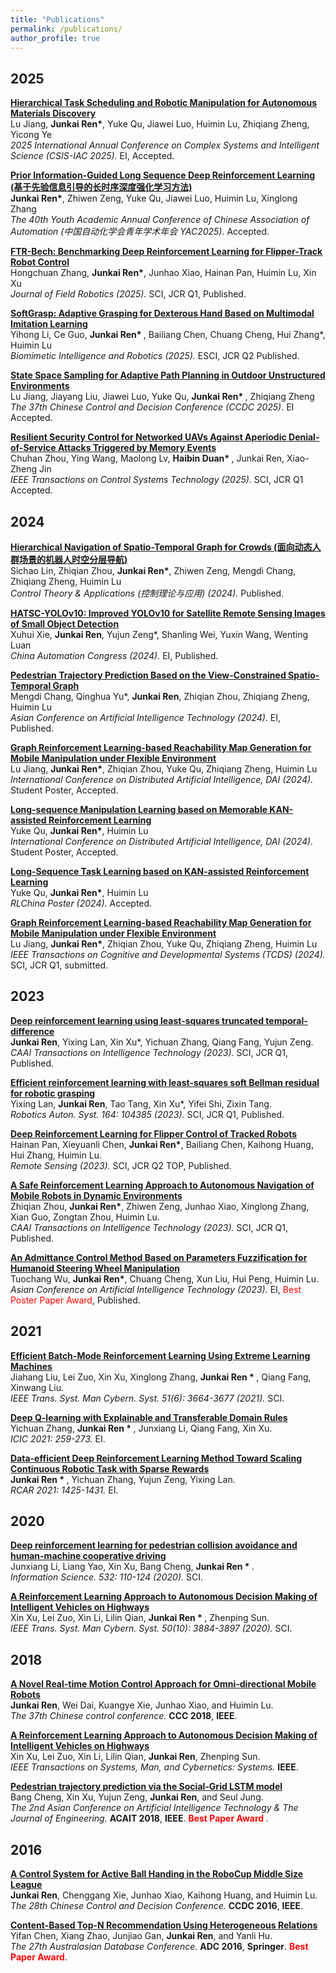 ```yaml
---
title: "Publications"
permalink: /publications/
author_profile: true
---
```

## 2025


<b>[Hierarchical Task Scheduling and Robotic Manipulation for Autonomous Materials Discovery]()</b><br>
Lu Jiang, <b>Junkai Ren*</b>, Yuke Qu, Jiawei Luo, Huimin Lu, Zhiqiang Zheng, Yicong Ye<br> 
<i>2025 International Annual Conference on Complex Systems and Intelligent Science (CSIS-IAC 2025).</i> EI, Accepted.

<b>[Prior Information-Guided Long Sequence Deep Reinforcement Learning (基于先验信息引导的长时序深度强化学习方法)]()</b><br>
 <b>Junkai Ren*</b>, Zhiwen Zeng, Yuke Qu, Jiawei Luo, Huimin Lu, Xinglong Zhang <br> 
<i>The 40th Youth Academic Annual Conference of Chinese Association of Automation (中国自动化学会青年学术年会 YAC2025).</i> Accepted.

<b>[FTR-Bech: Benchmarking Deep Reinforcement Learning for Flipper-Track Robot Control]()</b><br>
Hongchuan Zhang,  <b>Junkai Ren*</b>, Junhao Xiao, Hainan Pan, Huimin Lu, Xin Xu<br> 
<i>Journal of Field Robotics (2025).</i> SCI, JCR Q1, Published.

<b>[SoftGrasp: Adaptive Grasping for Dexterous Hand Based on Multimodal Imitation Learning]()</b><br>
Yihong Li, Ce Guo, <b>Junkai Ren* </b>, Bailiang Chen, Chuang Cheng, Hui Zhang*, Huimin Lu<br> 
<i>Biomimetic Intelligence and Robotics (2025).</i> ESCI, JCR Q2 Published.

<b>[State Space Sampling for Adaptive Path Planning in Outdoor Unstructured Environments]()</b><br>
Lu Jiang, Jiayang Liu, Jiawei Luo, Yuke Qu, <b>Junkai Ren* </b>, Zhiqiang Zheng<br> 
<i>The 37th Chinese Control and Decision Conference (CCDC 2025).</i> EI Accepted.

<b>[Resilient Security Control for Networked UAVs Against Aperiodic Denial-of-Service Attacks Triggered by Memory Events]()</b><br>
Chuhan Zhou, Ying Wang, Maolong Lv, <b>Haibin Duan* </b>, Junkai Ren, Xiao-Zheng Jin<br> 
<i>IEEE Transactions on Control Systems Technology (2025).</i> SCI, JCR Q1 Accepted.

## 2024

<b>[Hierarchical Navigation of Spatio-Temporal Graph for Crowds (面向动态人群场景的机器人时空分层导航)]()</b><br>
Sichao Lin, Zhiqian Zhou, <b>Junkai Ren*</b>, Zhiwen Zeng, Mengdi Chang, Zhiqiang Zheng, Huimin Lu<br> 
<i>Control Theory & Applications (控制理论与应用) (2024).</i> Published.

<b>[HATSC-YOLOv10: Improved YOLOv10 for Satellite Remote Sensing Images of Small Object Detection]()</b><br>
Xuhui Xie, <b>Junkai Ren</b>, Yujun Zeng*, Shanling Wei, Yuxin Wang, Wenting Luan<br> 
<I>China Automation Congress (2024).</i> EI, Published.

<b>[Pedestrian Trajectory Prediction Based on the View-Constrained Spatio-Temporal Graph]()</b><br>
Mengdi Chang, Qinghua Yu*, <b>Junkai Ren</b>, Zhiqian Zhou, Zhiqiang Zheng, Huimin Lu<br> 
<i>Asian Conference on Artificial Intelligence Technology (2024).</i> EI, Published.

<b>[Graph Reinforcement Learning-based Reachability Map Generation for Mobile Manipulation under Flexible Environment]()</b><br>
Lu Jiang, <b>Junkai Ren*</b>, Zhiqian Zhou, Yuke Qu, Zhiqiang Zheng, Huimin Lu<br> 
<i>International Conference on Distributed Artificial Intelligence, DAI (2024).</i> Student Poster, Accepted.

<b>[Long-sequence Manipulation Learning based on Memorable KAN-assisted Reinforcement Learning]()</b><br>
Yuke Qu, <b>Junkai Ren*</b>, Huimin Lu<br> 
<i>International Conference on Distributed Artificial Intelligence, DAI (2024).</i> Student Poster, Accepted.

<b>[Long-Sequence Task Learning based on KAN-assisted Reinforcement Learning]()</b><br>
Yuke Qu, <b>Junkai Ren*</b>, Huimin Lu<br> 
<i>RLChina Poster (2024).</i> Accepted.

<b>[Graph Reinforcement Learning-based Reachability Map Generation for Mobile Manipulation under Flexible Environment]()</b><br>
Lu Jiang, <b>Junkai Ren*</b>, Zhiqian Zhou, Yuke Qu, Zhiqiang Zheng, Huimin Lu<br> 
<i>IEEE Transactions on Cognitive and Developmental Systems (TCDS) (2024).</i> SCI, JCR Q1, submitted.



## 2023

<b>[Deep reinforcement learning using least-squares truncated temporal-difference](https://ietresearch.onlinelibrary.wiley.com/doi/full/10.1049/cit2.12202)</b><br>
<b>Junkai Ren</b>, Yixing Lan, Xin Xu*, Yichuan Zhang, Qiang Fang, Yujun Zeng.<br> 
<i>CAAI Transactions on Intelligence Technology (2023).</i> SCI, JCR Q1, Published.

<b>[Efficient reinforcement learning with least-squares soft Bellman residual for robotic grasping](https://www.sciencedirect.com/science/article/abs/pii/S0921889023000246)</b><br>
Yixing Lan, <b>Junkai Ren</b>, Tao Tang, Xin Xu*, Yifei Shi, Zixin Tang.<br> 
<i>Robotics Auton. Syst. 164: 104385 (2023).</i> SCI, JCR Q1, Published.

<b>[Deep Reinforcement Learning for Flipper Control of Tracked Robots](https://arxiv.org/pdf/2306.10352.pdf)</b><br>
Hainan Pan, Xieyuanli Chen, <b>Junkai Ren*</b>, Bailiang Chen, Kaihong Huang, Hui Zhang, Huimin Lu.<br> 
<i>Remote Sensing (2023).</i> SCI, JCR Q2 TOP, Published.

<b>[A Safe Reinforcement Learning Approach to Autonomous Navigation of Mobile Robots in Dynamic Environments]()</b><br>
Zhiqian Zhou, <b>Junkai Ren*</b>, Zhiwen Zeng, Junhao Xiao, Xinglong Zhang, Xian Guo, Zongtan Zhou, Huimin Lu.<br> 
<i>CAAI Transactions on Intelligence Technology (2023).</i> SCI, JCR Q1, Published.

<b>[An Admittance Control Method Based on Parameters Fuzzification for Humanoid Steering Wheel Manipulation]()</b><br>
Tuochang Wu, <b>Junkai Ren*</b>, Chuang Cheng, Xun Liu, Hui Peng, Huimin Lu.<br> 
<i>Asian Conference on Artificial Intelligence Technology (2023).</i> EI, 
<span style="color: red;">Best Poster Paper Award</span>, Published.




## 2021

<b>[Efficient Batch-Mode Reinforcement Learning Using Extreme Learning Machines](https://ieeexplore.ieee.org/abstract/document/8799003)</b><br>
Jiahang Liu, Lei Zuo, Xin Xu, Xinglong Zhang, <b>Junkai Ren * </b>, Qiang Fang, Xinwang Liu.<br> 
<i>IEEE Trans. Syst. Man Cybern. Syst. 51(6): 3664-3677 (2021).</i> SCI.

<b>[Deep Q-learning with Explainable and Transferable Domain Rules](https://link.springer.com/chapter/10.1007/978-3-030-84529-2_22)</b><br>
Yichuan Zhang, <b>Junkai Ren * </b>, Junxiang Li, Qiang Fang, Xin Xu.<br> 
<i>ICIC 2021: 259-273.</i> EI.

<b>[Data-efficient Deep Reinforcement Learning Method Toward Scaling Continuous Robotic Task with Sparse Rewards](https://ieeexplore.ieee.org/document/9517647)</b><br>
<b>Junkai Ren * </b>, Yichuan Zhang, Yujun Zeng, Yixing Lan.<br> 
<i>RCAR 2021: 1425-1431.</i> EI.


## 2020

<b>[Deep reinforcement learning for pedestrian collision avoidance and human-machine cooperative driving](https://www.sciencedirect.com/science/article/abs/pii/S0020025520302851)</b><br>
Junxiang Li, Liang Yao, Xin Xu, Bang Cheng, <b>Junkai Ren * </b>.<br> 
<i>Information Science. 532: 110-124 (2020).</i> SCI.

<b>[A Reinforcement Learning Approach to Autonomous Decision Making of Intelligent Vehicles on Highways](https://ieeexplore.ieee.org/document/8571191)</b><br>
Xin Xu, Lei Zuo, Xin Li, Lilin Qian, <b>Junkai Ren * </b>, Zhenping Sun.<br> 
<i>IEEE Trans. Syst. Man Cybern. Syst. 50(10): 3884-3897 (2020).</i> SCI.


## 2018

<b>[A Novel Real-time Motion Control Approach for Omni-directional Mobile Robots](https://jkren6.github.io/files/papers/CCC2018.pdf)</b><br>
<b>Junkai Ren</b>, Wei Dai, Kuangye Xie, Junhao Xiao, and Huimin Lu.<br> 
<i>The 37th Chinese control conference.</i> <b>CCC 2018</b>, <b>IEEE</b>.

<b>[A Reinforcement Learning Approach to Autonomous Decision Making of Intelligent Vehicles on Highways](https://jkren6.github.io/files/papers/SMC2018.pdf)</b> <br>
Xin Xu, Lei Zuo, Xin Li, Lilin Qian, <b>Junkai Ren</b>, Zhenping Sun.<br>
<i>IEEE Transactions on Systems, Man, and Cybernetics: Systems.</i> <b>IEEE</b>.

<b>[Pedestrian trajectory prediction via the Social-Grid LSTM model](https://jkren6.github.io/files/papers/ACAIT2018.pdf)</b><br>
Bang Cheng, Xin Xu, Yujun Zeng, <b>Junkai Ren</b>, and Seul Jung.<br>
<i>The 2nd Asian Conference on Artificial Intelligence Technology & The Journal of Engineering.</i> <b>ACAIT 2018</b>, <b>IEEE</b>. <b><span style="color:red">Best Paper Award</span> </b>.


## 2016

<b>[A Control System for Active Ball Handing in the RoboCup Middle Size League](https://jkren6.github.io/files/papers/CCDC2016.pdf)</b><br>
<b>Junkai Ren</b>, Chenggang Xie, Junhao Xiao, Kaihong Huang, and Huimin Lu.<br>
<i>The 28th Chinese Control and Decision Conference.</i> <b>CCDC 2016</b>, <b>IEEE</b>.

<b>[Content-Based Top-N Recommendation Using Heterogeneous Relations](https://jkren6.github.io/files/papers/ADC2016.pdf)</b><br>
Yifan Chen, Xiang Zhao, Junjiao Gan, <b>Junkai Ren</b>, and Yanli Hu.<br>
<i>The 27th Australasian Database Conference.</i> <b>ADC 2016</b>, <b>Springer</b>. <b><span style="color:red">Best Paper Award</span></b>.

